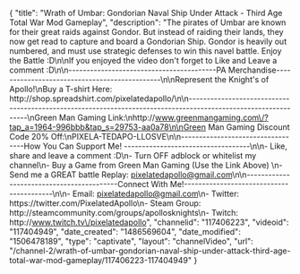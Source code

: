 {
    "title": "Wrath of Umbar: Gondorian Naval Ship Under Attack - Third Age Total War Mod Gameplay",
    "description": "The pirates of Umbar are known for their great raids against Gondor.  But instead of raiding their lands, they now get read to capture and board a Gondorian Ship.  Gondor is heavily out numbered, and must use strategic defenses to win this navel battle.  Enjoy the Battle :D\n\nIf you enjoyed the video don't forget to Like and Leave a comment :D\n\n-----------------------------------------PA Merchandise----------------------------------------------\n\nRepresent the Knight's of Apollo!\nBuy a T-shirt Here: http:\/\/shop.spreadshirt.com\/pixelatedapollo\/\n\n---------------------------------------------------------------------------------------------------------------\nGreen Man Gaming Link:\nhttp:\/\/www.greenmangaming.com\/?tap_a=1964-996bbb&tap_s=29753-aa0a78\n\nGreen Man Gaming Discount Code 20% Off:\nPIXELA-TEDAPO-LLOSVE\n\n----------------------------------How You Can Support Me! -----------------------------------\n\n- Like, share and leave a comment :D\n- Turn OFF adblock or whitelist my channel\n- Buy a Game from Green Man Gaming (Use the Link Above) \n- Send me a GREAT battle Replay: pixelatedapollo@gmail.com\n\n------------------------------------------Connect With Me!-----------------------------------------\n\n- Email: pixelatedapollo@gmail.com\n- Twitter: https:\/\/twitter.com\/PixelatedApollo\n- Steam Group:  http:\/\/steamcommunity.com\/groups\/apollosknights\n- Twitch: http:\/\/www.twitch.tv\/pixelatedapollo",
    "channelid": "117406223",
    "videoid": "117404949",
    "date_created": "1486569604",
    "date_modified": "1506478189",
    "type": "captivate",
    "layout": "channelVideo",
    "url": "\/channel-2\/wrath-of-umbar-gondorian-naval-ship-under-attack-third-age-total-war-mod-gameplay\/117406223-117404949"
}